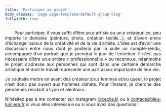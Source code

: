 ```yaml
---
title: 'Participer au projet'
body_classes: 'page page-template-default group-blog'
fullwidth: true
---
```


<p style="text-align: justify; text-indent: 30px;">Pour participer, il vous suffit d&rsquo;&ecirc;tre un.e artiste ou un.e cr&eacute;ateur.ice, peu importe le domaine (peinture, photo, cr&eacute;ation textile&hellip;), et d&rsquo;avoir envie d&rsquo;&eacute;changer autour de la cr&eacute;ativit&eacute; et de la vie d&rsquo;artiste. L&rsquo;id&eacute;e est d&rsquo;avoir une discussion entre nous dont je posterai par la suite un compte-rendu, accompagn&eacute; d&rsquo;un portrait que je prendrai le jour de l&rsquo;entretien. Il n&rsquo;est pas n&eacute;cessaire d&rsquo;&ecirc;tre un.e artiste &laquo; professionnel.le &raquo; ou reconnu.e, n&eacute;anmoins le projet s&rsquo;adresse aux personnes qui sont dans une certaine d&eacute;marche artistique et dont le travail repr&eacute;sente une part assez importante de leur vie.</p>
<p style="text-align: justify;">Je souhaite mettre en avant des cr&eacute;ateur.ice.s femmes et/ou queer, le projet n&rsquo;est donc pas ouvert aux hommes cishets. Pour l&rsquo;instant, je cherche des personnes r&eacute;sidant &agrave; Lyon et alentours.</p>
<p style="text-align: justify;">N&rsquo;h&eacute;sitez pas &agrave; me contacter sur instagram <a href="https://www.instagram.com/cecile.kl/">@cecile.kl</a> ou &agrave; <a href="mailto:contact@bleu-lumiere.fr">contact@bleu-lumiere.fr</a> si vous &ecirc;tes int&eacute;ress&eacute;.e ou si vous avez des questions !</p>
